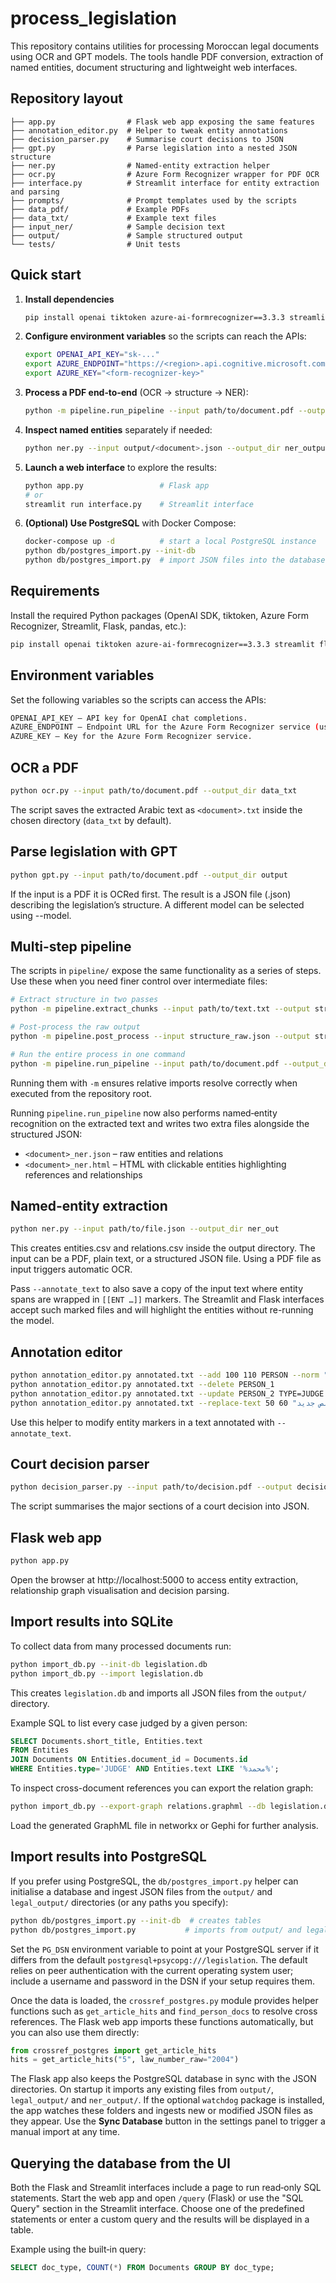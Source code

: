 # process_legislation

This repository contains utilities for processing Moroccan legal documents using OCR and GPT models. The tools handle PDF conversion, extraction of named entities, document structuring and lightweight web interfaces.

## Repository layout
```
├── app.py                # Flask web app exposing the same features
├── annotation_editor.py  # Helper to tweak entity annotations
├── decision_parser.py    # Summarise court decisions to JSON
├── gpt.py                # Parse legislation into a nested JSON structure
├── ner.py                # Named‑entity extraction helper
├── ocr.py                # Azure Form Recognizer wrapper for PDF OCR
├── interface.py          # Streamlit interface for entity extraction and parsing
├── prompts/              # Prompt templates used by the scripts
├── data_pdf/             # Example PDFs
├── data_txt/             # Example text files
├── input_ner/            # Sample decision text
├── output/               # Sample structured output
└── tests/                # Unit tests
```

## Quick start

1. **Install dependencies**

   ```bash
   pip install openai tiktoken azure-ai-formrecognizer==3.3.3 streamlit flask pandas
   ```

2. **Configure environment variables** so the scripts can reach the APIs:

   ```bash
   export OPENAI_API_KEY="sk-..."
   export AZURE_ENDPOINT="https://<region>.api.cognitive.microsoft.com/"
   export AZURE_KEY="<form-recognizer-key>"
   ```

3. **Process a PDF end‑to‑end** (OCR → structure → NER):

   ```bash
   python -m pipeline.run_pipeline --input path/to/document.pdf --output_dir output
   ```

4. **Inspect named entities** separately if needed:

   ```bash
   python ner.py --input output/<document>.json --output_dir ner_output
   ```

5. **Launch a web interface** to explore the results:

   ```bash
   python app.py                 # Flask app
   # or
   streamlit run interface.py    # Streamlit interface
   ```

6. **(Optional) Use PostgreSQL** with Docker Compose:

   ```bash
   docker-compose up -d          # start a local PostgreSQL instance
   python db/postgres_import.py --init-db
   python db/postgres_import.py  # import JSON files into the database
   ```

## Requirements

Install the required Python packages (OpenAI SDK, tiktoken, Azure Form Recognizer, Streamlit, Flask, pandas, etc.):

```bash
pip install openai tiktoken azure-ai-formrecognizer==3.3.3 streamlit flask pandas
```

## Environment variables

Set the following variables so the scripts can access the APIs:
```bash
OPENAI_API_KEY – API key for OpenAI chat completions.
AZURE_ENDPOINT – Endpoint URL for the Azure Form Recognizer service (used by ocr.py).
AZURE_KEY – Key for the Azure Form Recognizer service.
```
## OCR a PDF
```bash
python ocr.py --input path/to/document.pdf --output_dir data_txt
```
The script saves the extracted Arabic text as `<document>.txt` inside the chosen
directory (`data_txt` by default).

## Parse legislation with GPT
```bash
python gpt.py --input path/to/document.pdf --output_dir output
```
If the input is a PDF it is OCRed first. The result is a JSON file (<document>.json) describing the legislation’s structure. A different model can be selected using --model.

## Multi-step pipeline
The scripts in `pipeline/` expose the same functionality as a series of steps. Use these when you need finer control over intermediate files:

```bash
# Extract structure in two passes
python -m pipeline.extract_chunks --input path/to/text.txt --output structure_raw.json --model gpt-4o

# Post-process the raw output
python -m pipeline.post_process --input structure_raw.json --output structure_final.json

# Run the entire process in one command
python -m pipeline.run_pipeline --input path/to/document.pdf --output_dir output
```
Running them with `-m` ensures relative imports resolve correctly when executed from the repository root.

Running `pipeline.run_pipeline` now also performs named‑entity recognition on
the extracted text and writes two extra files alongside the structured JSON:

* `<document>_ner.json` – raw entities and relations
* `<document>_ner.html` – HTML with clickable entities highlighting references
  and relationships

## Named‑entity extraction
```bash
python ner.py --input path/to/file.json --output_dir ner_out
```
This creates entities.csv and relations.csv inside the output directory. The
input can be a PDF, plain text, or a structured JSON file. Using a PDF file as
input triggers automatic OCR.

Pass `--annotate_text` to also save a copy of the input text where entity spans
are wrapped in `[[ENT …]]` markers. The Streamlit and Flask interfaces accept
such marked files and will highlight the entities without re-running the model.

## Annotation editor
```bash
python annotation_editor.py annotated.txt --add 100 110 PERSON --norm "محمد"
python annotation_editor.py annotated.txt --delete PERSON_1
python annotation_editor.py annotated.txt --update PERSON_2 TYPE=JUDGE norm="القاضي"
python annotation_editor.py annotated.txt --replace-text 50 60 "نص جديد" --fix-offsets
```
Use this helper to modify entity markers in a text annotated with `--annotate_text`.

## Court decision parser
```bash
python decision_parser.py --input path/to/decision.pdf --output decision.json
```
The script summarises the major sections of a court decision into JSON.

## Flask web app
```bash
python app.py
```
Open the browser at http://localhost:5000 to access entity extraction, relationship graph visualisation and decision parsing.

## Import results into SQLite
To collect data from many processed documents run:
```bash
python import_db.py --init-db legislation.db
python import_db.py --import legislation.db
```
This creates `legislation.db` and imports all JSON files from the `output/` directory.

Example SQL to list every case judged by a given person:
```sql
SELECT Documents.short_title, Entities.text
FROM Entities
JOIN Documents ON Entities.document_id = Documents.id
WHERE Entities.type='JUDGE' AND Entities.text LIKE '%محمد%';
```
To inspect cross-document references you can export the relation graph:
```bash
python import_db.py --export-graph relations.graphml --db legislation.db
```
Load the generated GraphML file in networkx or Gephi for further analysis.

## Import results into PostgreSQL
If you prefer using PostgreSQL, the `db/postgres_import.py` helper can
initialise a database and ingest JSON files from the `output/` and
`legal_output/` directories (or any paths you specify):

```bash
python db/postgres_import.py --init-db  # creates tables
python db/postgres_import.py           # imports from output/ and legal_output/
```

Set the `PG_DSN` environment variable to point at your PostgreSQL server
if it differs from the default `postgresql+psycopg:///legislation`.
The default relies on peer authentication with the current operating system
user; include a username and password in the DSN if your setup requires them.

Once the data is loaded, the `crossref_postgres.py` module provides helper
functions such as `get_article_hits` and `find_person_docs` to resolve cross
references.  The Flask web app imports these functions automatically, but you
can also use them directly:

```python
from crossref_postgres import get_article_hits
hits = get_article_hits("5", law_number_raw="2004")
```

The Flask app also keeps the PostgreSQL database in sync with the JSON
directories. On startup it imports any existing files from `output/`,
`legal_output/` and `ner_output/`. If the optional `watchdog` package is
installed, the app watches these folders and ingests new or modified JSON files
as they appear. Use the **Sync Database** button in the settings panel to
trigger a manual import at any time.

## Querying the database from the UI

Both the Flask and Streamlit interfaces include a page to run read‑only SQL
statements. Start the web app and open `/query` (Flask) or use the "SQL Query"
section in the Streamlit interface. Choose one of the predefined statements or
enter a custom query and the results will be displayed in a table.

Example using the built‑in query:

```sql
SELECT doc_type, COUNT(*) FROM Documents GROUP BY doc_type;
```
